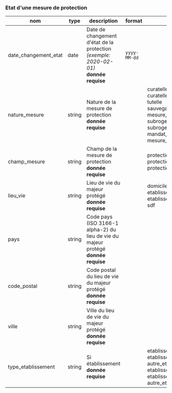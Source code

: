 ### Etat d'une mesure de protection

|nom|type|description|format|enum|
|-|-|-|-|-|
|date_changement_etat|date|Date de changement d'état de la protection *(exemple: 2020-02-01)*<br>**donnée requise**|`yyyy-MM-dd`||
|nature_mesure|string|Nature de la mesure de protection<br>**donnée requise**||curatelle_simple<br>curatelle_renforcee<br>tutelle<br>sauvegarde_justice<br>mesure_accompagnement_judiciaire<br>subroge_curateur<br>subroge_tuteur<br>mandat_protection_future<br>mesure_ad_hoc|
|champ_mesure|string|Champ de la mesure de protection<br>**donnée requise**||protection_bien<br>protection_personne<br>protection_bien_personne|
|lieu_vie|string|Lieu de vie du majeur protégé<br>**donnée requise**||domicile<br>etablissement<br>etablissement_conservation_domicile<br>sdf|
|pays|string|Code pays (ISO 3166-1 alpha-2) du lieu de vie du majeur protégé<br>**donnée requise**|||
|code_postal|string|Code postal du lieu de vie du majeur protégé<br>**donnée requise**|||
|ville|string|Ville du lieu de vie du majeur protégé<br>**donnée requise**|||
|type_etablissement|string|Si établissement<br>**donnée requise**||etablissement_handicapes<br>etablissement_personne_agee<br>autre_etablissement_s_ms<br>etablissement_hospitalier<br>etablissement_psychiatrique<br>autre_etablissement|
